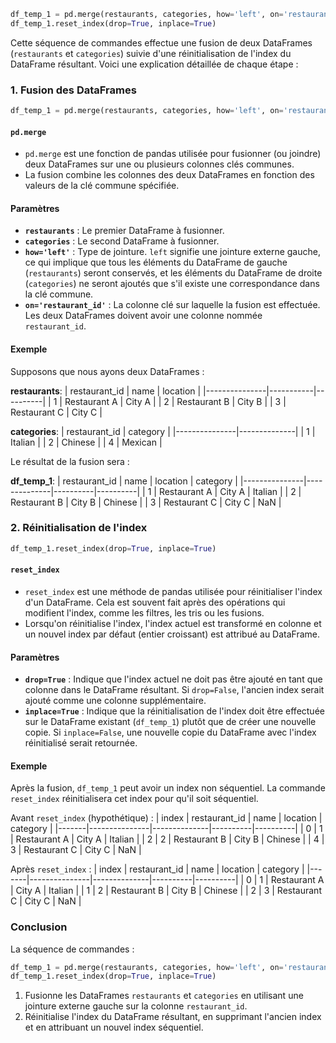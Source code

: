 ```python
df_temp_1 = pd.merge(restaurants, categories, how='left', on='restaurant_id')
df_temp_1.reset_index(drop=True, inplace=True)
```

Cette séquence de commandes effectue une fusion de deux DataFrames (`restaurants` et `categories`) suivie d'une réinitialisation de l'index du DataFrame résultant. Voici une explication détaillée de chaque étape :

### 1. Fusion des DataFrames

```python
df_temp_1 = pd.merge(restaurants, categories, how='left', on='restaurant_id')
```

#### `pd.merge`
- `pd.merge` est une fonction de pandas utilisée pour fusionner (ou joindre) deux DataFrames sur une ou plusieurs colonnes clés communes.
- La fusion combine les colonnes des deux DataFrames en fonction des valeurs de la clé commune spécifiée.

#### Paramètres
- **`restaurants`** : Le premier DataFrame à fusionner.
- **`categories`** : Le second DataFrame à fusionner.
- **`how='left'`** : Type de jointure. `left` signifie une jointure externe gauche, ce qui implique que tous les éléments du DataFrame de gauche (`restaurants`) seront conservés, et les éléments du DataFrame de droite (`categories`) ne seront ajoutés que s'il existe une correspondance dans la clé commune.
- **`on='restaurant_id'`** : La colonne clé sur laquelle la fusion est effectuée. Les deux DataFrames doivent avoir une colonne nommée `restaurant_id`.

#### Exemple
Supposons que nous ayons deux DataFrames :

**restaurants**:
| restaurant_id | name      | location |
|---------------|-----------|----------|
| 1             | Restaurant A | City A  |
| 2             | Restaurant B | City B  |
| 3             | Restaurant C | City C  |

**categories**:
| restaurant_id | category     |
|---------------|--------------|
| 1             | Italian      |
| 2             | Chinese      |
| 4             | Mexican      |

Le résultat de la fusion sera :

**df_temp_1**:
| restaurant_id | name         | location | category |
|---------------|--------------|----------|----------|
| 1             | Restaurant A | City A   | Italian  |
| 2             | Restaurant B | City B   | Chinese  |
| 3             | Restaurant C | City C   | NaN      |

### 2. Réinitialisation de l'index

```python
df_temp_1.reset_index(drop=True, inplace=True)
```

#### `reset_index`
- `reset_index` est une méthode de pandas utilisée pour réinitialiser l'index d'un DataFrame. Cela est souvent fait après des opérations qui modifient l'index, comme les filtres, les tris ou les fusions.
- Lorsqu'on réinitialise l'index, l'index actuel est transformé en colonne et un nouvel index par défaut (entier croissant) est attribué au DataFrame.

#### Paramètres
- **`drop=True`** : Indique que l'index actuel ne doit pas être ajouté en tant que colonne dans le DataFrame résultant. Si `drop=False`, l'ancien index serait ajouté comme une colonne supplémentaire.
- **`inplace=True`** : Indique que la réinitialisation de l'index doit être effectuée sur le DataFrame existant (`df_temp_1`) plutôt que de créer une nouvelle copie. Si `inplace=False`, une nouvelle copie du DataFrame avec l'index réinitialisé serait retournée.

#### Exemple
Après la fusion, `df_temp_1` peut avoir un index non séquentiel. La commande `reset_index` réinitialisera cet index pour qu'il soit séquentiel.

Avant `reset_index` (hypothétique) :
| index | restaurant_id | name         | location | category |
|-------|---------------|--------------|----------|----------|
| 0     | 1             | Restaurant A | City A   | Italian  |
| 2     | 2             | Restaurant B | City B   | Chinese  |
| 4     | 3             | Restaurant C | City C   | NaN      |

Après `reset_index` :
| index | restaurant_id | name         | location | category |
|-------|---------------|--------------|----------|----------|
| 0     | 1             | Restaurant A | City A   | Italian  |
| 1     | 2             | Restaurant B | City B   | Chinese  |
| 2     | 3             | Restaurant C | City C   | NaN      |

### Conclusion

La séquence de commandes :

```python
df_temp_1 = pd.merge(restaurants, categories, how='left', on='restaurant_id')
df_temp_1.reset_index(drop=True, inplace=True)
```

1. Fusionne les DataFrames `restaurants` et `categories` en utilisant une jointure externe gauche sur la colonne `restaurant_id`.
2. Réinitialise l'index du DataFrame résultant, en supprimant l'ancien index et en attribuant un nouvel index séquentiel.
